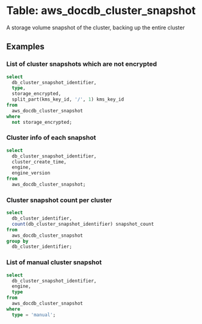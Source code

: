 # Table: aws_docdb_cluster_snapshot

A storage volume snapshot of the cluster, backing up the entire cluster

## Examples

### List of cluster snapshots which are not encrypted

```sql
select
  db_cluster_snapshot_identifier,
  type,
  storage_encrypted,
  split_part(kms_key_id, '/', 1) kms_key_id
from
  aws_docdb_cluster_snapshot
where
  not storage_encrypted;
```


### Cluster info of each snapshot

```sql
select
  db_cluster_snapshot_identifier,
  cluster_create_time,
  engine,
  engine_version
from
  aws_docdb_cluster_snapshot;
```


### Cluster snapshot count per cluster

```sql
select
  db_cluster_identifier,
  count(db_cluster_snapshot_identifier) snapshot_count
from
  aws_docdb_cluster_snapshot
group by
  db_cluster_identifier;
```


### List of manual cluster snapshot

```sql
select
  db_cluster_snapshot_identifier,
  engine,
  type
from
  aws_docdb_cluster_snapshot
where
  type = 'manual';
```
